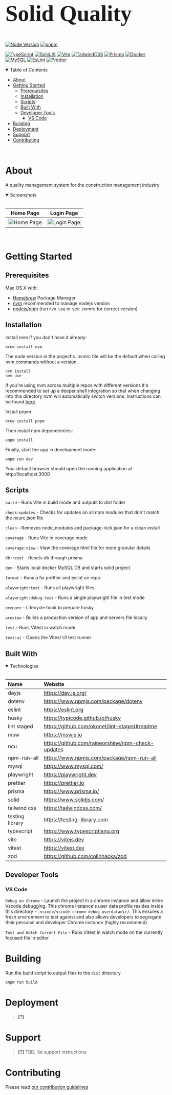 <h1 style="font-family:Comic Sans MS; font-size:5em;">Solid Quality</h1>

[![Node Version](https://img.shields.io/badge/node-v18.7.0-green)](https://nodejs.org/en/blog/release/v18.7.0/)
[![pnpm](https://img.shields.io/badge/maintained%20with-pnpm-f9ad00.svg)](https://pnpm.io/)

[![TypeScript](https://img.shields.io/badge/TypeScript-007ACC?style=for-the-badge&logo=typescript&logoColor=white)](https://www.typescriptlang.org)
[![SolidJS](https://img.shields.io/badge/SolidJS-2c4f7c?style=for-the-badge&logo=solid&logoColor=c8c9cb)](https://www.solidjs.com/)
[![Vite](https://img.shields.io/badge/Vite-B73BFE?style=for-the-badge&logo=vite&logoColor=FFD62E)](https://vitejs.dev)
[![TailwindCSS](https://img.shields.io/badge/tailwindcss-%2338B2AC.svg?style=for-the-badge&logo=tailwind-css&logoColor=white)](https://tailwindcss.com/)
[![Prisma](https://img.shields.io/badge/Prisma-3982CE?style=for-the-badge&logo=Prisma&logoColor=white)](https://www.prisma.io/)
[![Docker](https://img.shields.io/badge/docker-%230db7ed.svg?style=for-the-badge&logo=docker&logoColor=white)](https://www.docker.com/)
[![MySQL](https://img.shields.io/badge/mysql-%2300f.svg?style=for-the-badge&logo=mysql&logoColor=white)](https://www.mysql.com/)
[![EsLint](https://img.shields.io/badge/eslint-3A33D1?style=for-the-badge&logo=eslint&logoColor=white)](https://eslint.org)
[![Prettier](https://img.shields.io/badge/prettier-1A2C34?style=for-the-badge&logo=prettier&logoColor=F7BA3E)](https://prettier.io)

<details open="open">
<summary>Table of Contents</summary>

- [About](#about)
- [Getting Started](#getting-started)
  - [Prerequisites](#prerequisites)
  - [Installation](#installation)
  - [Scripts](#scripts)
  - [Built With](#built-with)
  - [Developer Tools](#developer-tools)
    - [VS Code](#vs-code)
- [Building](#building)
- [Deployment](#deployment)
- [Support](#support)
- [Contributing](#contributing)

</details>
<br>

# About

A quality management system for the construction management industry

<details open="open">
<summary>Screenshots</summary>
<br>

|                               Home Page                               |                               Login Page                               |
| :-------------------------------------------------------------------: | :--------------------------------------------------------------------: |
| <img src="docs/images/screenshot.png" title="Home Page" width="100%"> | <img src="docs/images/screenshot.png" title="Login Page" width="100%"> |

</details>
<br>

# Getting Started

## Prerequisites

Mac OS X with:

- [Homebrew](https://brew.sh/) Package Manager
- [nvm](https://github.com/nvm-sh/nvm) recommended to manage nodejs version
- [nodejs/npm](https://nodejs.org/tr/download/package-manager/#macos) (run `nvm use` or see .nvmrc for correct version)

## Installation

Install nvm if you don't have it already:

```shell
brew install nvm
```

The node version in the project's .nvmrc file will be the default when calling nvm commands without a version.

```shell
nvm install
nvm use
```

If you're using nvm across multiple repos with different versions it's recommended to set up a deeper shell integration so that when changing into this directory nvm will automatically switch versions. Instructions can be found [here](https://github.com/nvm-sh/nvm#deeper-shell-integration)

Install pnpm

```shell
brew install pnpm
```

Then install npm dependencies:

```shell
pnpm install
```

Finally, start the app in development mode:

```shell
pnpm run dev
```

Your default browser should open the running application at http://localhost:3000

## Scripts

`build` - Runs Vite in build mode and outputs to dist folder

`check-updates` - Checks for updates on all npm modules that don't match the ncurc.json file

`clean` - Removes node_modules and package-lock.json for a clean install

`coverage` - Runs Vite in coverage mode

`coverage:view` - View the coverage html file for more granular details

`db:reset` - Resets db through prisma

`dev` - Starts local docker MySQL DB and starts solid project

`format` - Runs a fix prettier and eslint on repo

`playwright:test` - Runs all playwright files

`playwright:debug-test` - Runs a single playwright file in test mode

`prepare` - Lifecycle hook to prepare husky

`preview` - Builds a production version of app and servers file locally

`test` - Runs Vitest in watch mode

`test:ui` - Opens the Vitest UI test runner

## Built With

<details open="open">
<summary>Technologies</summary>
<br>

| Name            | Website                                           |
| :-------------- | :------------------------------------------------ |
| dayjs           | https://day.js.org/                               |
| dotenv          | https://www.npmjs.com/package/dotenv              |
| eslint          | https://eslint.org                                |
| husky           | https://typicode.github.io/husky                  |
| lint staged     | https://github.com/okonet/lint-staged#readme      |
| msw             | https://mswjs.io                                  |
| ncu             | https://github.com/raineorshine/npm-check-updates |
| npm-run-all     | https://www.npmjs.com/package/npm-run-all         |
| mysql           | https://www.mysql.com/                            |
| playwright      | https://playwright.dev                            |
| prettier        | https://prettier.io                               |
| prisma          | https://www.prisma.io/                            |
| solid           | https://www.solidjs.com/                          |
| tailwind css    | https://tailwindcss.com/                          |
| testing library | https://testing-library.com                       |
| typescript      | https://www.typescriptlang.org                    |
| vite            | https://vitejs.dev                                |
| vitest          | https://vitest.dev                                |
| zod             | https://github.com/colinhacks/zod                 |

</details>

## Developer Tools

### VS Code

`Debug on Chrome` - Launch the project in a chrome instance and allow inline Vscode debugging. This chrome instance's user data profile resides inside this directory - `.vscode/vscode-chrome-debug-userdatadir/`. This ensures a fresh environment to test against and also allows developers to segregate their personal and developer Chrome instance (highly recommend)

`Test and Watch Current File` - Runs Vitest in watch mode on the currently focused file in editor

# Building

Run the build script to output files to the `dist` directory

```shell
pnpm run build
```

# Deployment

> **[?]**

# Support

> **[?]**
> TBD, list support instructions

# Contributing

Please read [our contribution guidelines](docs/CONTRIBUTING.md)
